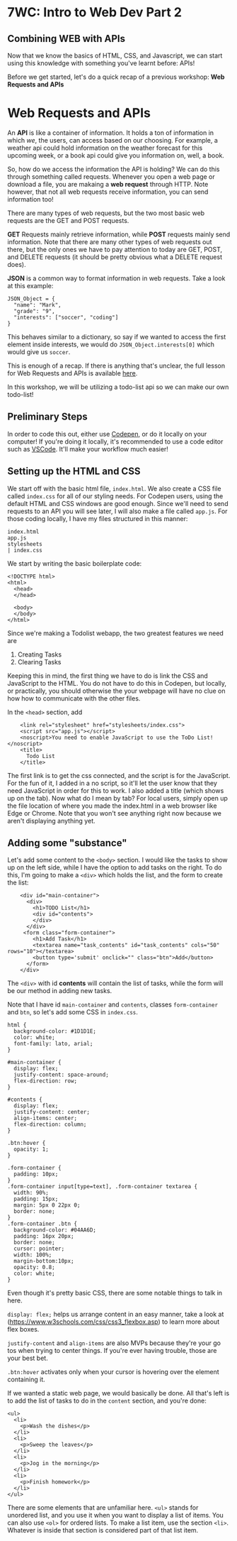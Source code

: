 # 7WC: Intro to Web Dev Part 2
## Combining WEB with APIs

Now that we know the basics of HTML, CSS, and Javascript, we can start using this knowledge with something you've learnt before: APIs!

Before we get started, let's do a quick recap of a previous workshop: **Web Requests and APIs**

# Web Requests and APIs

An **API** is like a container of information. It holds a ton of information in which _we_, the users, can access based on our choosing. For example, a weather api could hold information on the weather forecast for this upcoming week, or a book api could give you information on, well, a book. 

So, how do we access the information the API is holding? We can do this through something called requests. Whenever you open a web page or download a file, you are makaing a **web request** through HTTP. Note however, that not all web requests receive information, you can send information too!

There are many types of web requests, but the two most basic web requests are the GET and POST requests. 

**GET** Requests mainly retrieve information, while **POST** requests mainly send information. Note that there are many other types of web requests out there, but the only ones we have to pay attention to today are GET, POST, and DELETE requests (it should be pretty obvious what a DELETE request does). 

**JSON** is a common way to format information in web requests. Take a look at this example:

```
JSON_Object = {
  "name": "Mark",
  "grade": "9",
  "interests": ["soccer", "coding"]
}
```

This behaves similar to a dictionary, so say if we wanted to access the first element inside interests, we would do ```JSON_Object.interests[0]``` which would give us ```soccer```.

This is enough of a recap. If there is anything that's unclear, the full lesson for Web Requests and APIs is available [here](https://docs.google.com/document/d/19U4sAToTJldBK3TBQkOBMEiKa8n6wFA3tfXkgEVTKV4/edit).

In this workshop, we will be utilizing a todo-list api so we can make our own todo-list!

## Preliminary Steps

In order to code this out, either use [Codepen](https://codepen.io), or do it locally on your computer! If you're doing it locally, it's recommended to use a code editor such as [VSCode](https://code.visualstudio.com/). It'll make your workflow much easier!

## Setting up the HTML and CSS

We start off with the basic html file, ```index.html```. We also create a CSS file called ```index.css``` for all of our styling needs. For Codepen users, using the default HTML and CSS windows are good enough. Since we'll need to send requests to an API you will see later, I will also make a file called ```app.js```. For those coding locally, I have my files structured in this manner:

```
index.html
app.js
stylesheets
| index.css
```

We start by writing the basic boilerplate code:
```
<!DOCTYPE html>
<html>
  <head>
  </head>

  <body>
  </body>
</html>
```

Since we're making a Todolist webapp, the two greatest features we need are
1. Creating Tasks
2. Clearing Tasks

Keeping this in mind, the first thing we have to do is link the CSS and JavaScript to the HTML. 
You do not have to do this in Codepen, but locally, or practically, you should otherwise the your webpage will have no clue on how how to communicate with the other files. 

In the ```<head>``` section, add

```
    <link rel="stylesheet" href="stylesheets/index.css">
    <script src="app.js"></script>
    <noscript>You need to enable JavaScript to use the ToDo List!</noscript>
    <title>
      Todo List
    </title>
``` 

The first link is to get the css connected, and the script is for the JavaScript. For the fun of it, I added in a no script, so it'll let the user know that they need JavaScript in order for this to work. I also added a title (which shows up on the tab). Now what do I mean by tab? For local users, simply open up the file location of where you made the index.html in a web browser like Edge or Chrome. Note that you won't see anything right now because we aren't displaying anything yet.

## Adding some "substance"

Let's add some content to the ```<body>``` section. I would like the tasks to show up on the left side, while I have the option to add tasks on the right. To do this, I'm going to make a ```<div>``` which holds the list, and the form to create the list:

```
    <div id="main-container">
      <div>
        <h1>TODO List</h1>
        <div id="contents">
        </div>
      </div>
     <form class="form-container">
        <h1>Add Task</h1>
        <textarea name="task_contents" id="task_contents" cols="50" rows="10"></textarea>
        <button type='submit' onclick="" class="btn">Add</button>
      </form>
    </div>
```

The ```<div>``` with id **contents** will contain the list of tasks, while the form will be our method in adding new tasks.
 
Note that I have id ```main-container``` and ```contents```, classes ```form-container``` and ```btn```, so let's add some CSS in ```index.css```.

```
html {
  background-color: #1D1D1E;
  color: white;
  font-family: lato, arial;
}

#main-container {
  display: flex;
  justify-content: space-around;
  flex-direction: row;
}

#contents {
  display: flex;
  justify-content: center;
  align-items: center;
  flex-direction: column;
}

.btn:hover {
  opacity: 1;
}

.form-container {
  padding: 10px;
}
.form-container input[type=text], .form-container textarea {
  width: 90%;
  padding: 15px;
  margin: 5px 0 22px 0;
  border: none;
}
.form-container .btn {
  background-color: #04AA6D;
  padding: 16px 20px;
  border: none;
  cursor: pointer;
  width: 100%;
  margin-bottom:10px;
  opacity: 0.8;
  color: white;
}
```

Even though it's pretty basic CSS, there are some notable things to talk in here.

```display: flex;``` helps us arrange content in an easy manner, take a look at (https://www.w3schools.com/css/css3_flexbox.asp) to learn more about flex boxes.

```justify-content``` and ```align-items``` are also MVPs because they're your go tos when trying to center things. If you're ever having trouble, those are your best bet.

```.btn:hover``` activates only when your cursor is hovering over the element containing it.

If we wanted a static web page, we would basically be done. All that's left is to add the list of tasks to do in the ```content``` section, and you're done:

```
<ul>
  <li>
    <p>Wash the dishes</p>
  </li>
  <li>
    <p>Sweep the leaves</p>
  </li>
  <li>
    <p>Jog in the morning</p>
  </li>
  <li>
    <p>Finish homework</p>
  </li>
</ul>
```

There are some elements that are unfamiliar here. ```<ul>``` stands for unordered list, and you use it when you want to display a list of items. You can also use ```<ol>``` for ordered lists. To make a list item, use the section ```<li>```. Whatever is inside that section is considered part of that list item.

